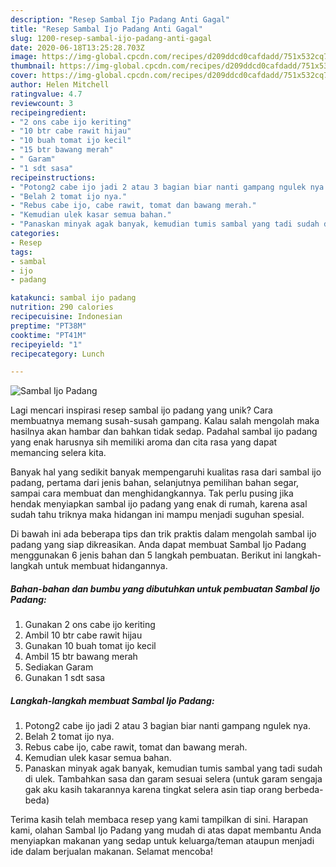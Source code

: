 ```yaml
---
description: "Resep Sambal Ijo Padang Anti Gagal"
title: "Resep Sambal Ijo Padang Anti Gagal"
slug: 1200-resep-sambal-ijo-padang-anti-gagal
date: 2020-06-18T13:25:28.703Z
image: https://img-global.cpcdn.com/recipes/d209ddcd0cafdadd/751x532cq70/sambal-ijo-padang-foto-resep-utama.jpg
thumbnail: https://img-global.cpcdn.com/recipes/d209ddcd0cafdadd/751x532cq70/sambal-ijo-padang-foto-resep-utama.jpg
cover: https://img-global.cpcdn.com/recipes/d209ddcd0cafdadd/751x532cq70/sambal-ijo-padang-foto-resep-utama.jpg
author: Helen Mitchell
ratingvalue: 4.7
reviewcount: 3
recipeingredient:
- "2 ons cabe ijo keriting"
- "10 btr cabe rawit hijau"
- "10 buah tomat ijo kecil"
- "15 btr bawang merah"
- " Garam"
- "1 sdt sasa"
recipeinstructions:
- "Potong2 cabe ijo jadi 2 atau 3 bagian biar nanti gampang ngulek nya."
- "Belah 2 tomat ijo nya."
- "Rebus cabe ijo, cabe rawit, tomat dan bawang merah."
- "Kemudian ulek kasar semua bahan."
- "Panaskan minyak agak banyak, kemudian tumis sambal yang tadi sudah di ulek. Tambahkan sasa dan garam sesuai selera (untuk garam sengaja gak aku kasih takarannya karena tingkat selera asin tiap orang berbeda-beda)"
categories:
- Resep
tags:
- sambal
- ijo
- padang

katakunci: sambal ijo padang 
nutrition: 290 calories
recipecuisine: Indonesian
preptime: "PT38M"
cooktime: "PT41M"
recipeyield: "1"
recipecategory: Lunch

---
```



![Sambal Ijo Padang](https://img-global.cpcdn.com/recipes/d209ddcd0cafdadd/751x532cq70/sambal-ijo-padang-foto-resep-utama.jpg)

Lagi mencari inspirasi resep sambal ijo padang yang unik? Cara membuatnya memang susah-susah gampang. Kalau salah mengolah maka hasilnya akan hambar dan bahkan tidak sedap. Padahal sambal ijo padang yang enak harusnya sih memiliki aroma dan cita rasa yang dapat memancing selera kita.

Banyak hal yang sedikit banyak mempengaruhi kualitas rasa dari sambal ijo padang, pertama dari jenis bahan, selanjutnya pemilihan bahan segar, sampai cara membuat dan menghidangkannya. Tak perlu pusing jika hendak menyiapkan sambal ijo padang yang enak di rumah, karena asal sudah tahu triknya maka hidangan ini mampu menjadi suguhan spesial.




Di bawah ini ada beberapa tips dan trik praktis dalam mengolah sambal ijo padang yang siap dikreasikan. Anda dapat membuat Sambal Ijo Padang menggunakan 6 jenis bahan dan 5 langkah pembuatan. Berikut ini langkah-langkah untuk membuat hidangannya.

<!--inarticleads1-->

##### Bahan-bahan dan bumbu yang dibutuhkan untuk pembuatan Sambal Ijo Padang:

1. Gunakan 2 ons cabe ijo keriting
1. Ambil 10 btr cabe rawit hijau
1. Gunakan 10 buah tomat ijo kecil
1. Ambil 15 btr bawang merah
1. Sediakan  Garam
1. Gunakan 1 sdt sasa




<!--inarticleads2-->

##### Langkah-langkah membuat Sambal Ijo Padang:

1. Potong2 cabe ijo jadi 2 atau 3 bagian biar nanti gampang ngulek nya.
1. Belah 2 tomat ijo nya.
1. Rebus cabe ijo, cabe rawit, tomat dan bawang merah.
1. Kemudian ulek kasar semua bahan.
1. Panaskan minyak agak banyak, kemudian tumis sambal yang tadi sudah di ulek. Tambahkan sasa dan garam sesuai selera (untuk garam sengaja gak aku kasih takarannya karena tingkat selera asin tiap orang berbeda-beda)




Terima kasih telah membaca resep yang kami tampilkan di sini. Harapan kami, olahan Sambal Ijo Padang yang mudah di atas dapat membantu Anda menyiapkan makanan yang sedap untuk keluarga/teman ataupun menjadi ide dalam berjualan makanan. Selamat mencoba!
